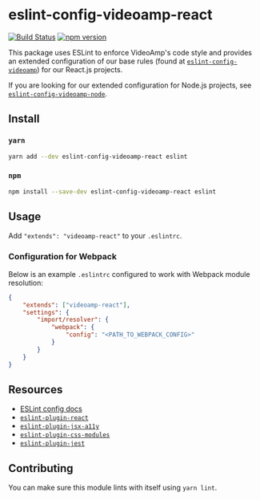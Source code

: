 # eslint-config-videoamp-react
[![Build Status](https://semaphoreci.com/api/v1/projects/ef174a25-ef92-40f9-88be-8acf6f0b01e1/1361593/badge.svg)](https://semaphoreci.com/videoamp/eslint-config-videoamp-react)
[![npm version](https://badge.fury.io/js/eslint-config-videoamp-react.svg)](https://badge.fury.io/js/eslint-config-videoamp-react)

This package uses ESLint to enforce VideoAmp's code style and provides an extended configuration of our base rules (found at [`eslint-config-videoamp`](https://github.com/VideoAmp/eslint-config-videoamp)) for our React.js projects.

If you are looking for our extended configuration for Node.js projects, see [`eslint-config-videoamp-node`](https://github.com/VideoAmp/eslint-config-videoamp-node).

## Install
### `yarn`
```sh
yarn add --dev eslint-config-videoamp-react eslint
```
### `npm`
```sh
npm install --save-dev eslint-config-videoamp-react eslint
```

## Usage
Add `"extends": "videoamp-react"` to your `.eslintrc`.

### Configuration for Webpack
Below is an example `.eslintrc` configured to work with Webpack module resolution:
```json
{
    "extends": ["videoamp-react"],
    "settings": {
        "import/resolver": {
            "webpack": {
                "config": "<PATH_TO_WEBPACK_CONFIG>"
            }
        }
    }
}

```

## Resources
- [ESLint config docs](http://eslint.org/docs/user-guide/configuring#extending-configuration-files)
- [`eslint-plugin-react`](https://github.com/yannickcr/eslint-plugin-react)
- [`eslint-plugin-jsx-a11y`](https://github.com/evcohen/eslint-plugin-jsx-a11y)
- [`eslint-plugin-css-modules`](https://github.com/atfzl/eslint-plugin-css-modules)
- [`eslint-plugin-jest`](https://github.com/facebook/jest/tree/master/packages/eslint-plugin-jest)

## Contributing
You can make sure this module lints with itself using `yarn lint`.
